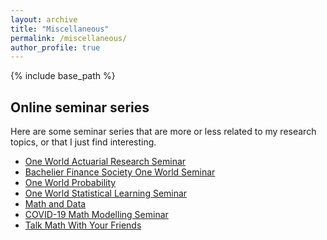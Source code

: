 ```yaml
---
layout: archive
title: "Miscellaneous"
permalink: /miscellaneous/
author_profile: true
---
```


{% include base_path %}


## Online seminar series

Here are some seminar series that are more or less related to my research topics, or that I just find interesting.

- [One World Actuarial Research Seminar](http://www.maths.usyd.edu.au/u/munir/owars/)
- [Bachelier Finance Society One World Seminar](https://www.bachelierfinance.org/bachelier-finance-society-world-seminars-online)
- [One World Probability](https://www.wim.uni-mannheim.de/doering/one-world/)
- [One World Statistical Learning Seminar](https://statistical-learning-seminars.github.io/)
- [Math and Data](https://math.ethz.ch/news-and-events/events/research-seminars/math-and-data.html)
- [COVID-19 Math Modelling Seminar](http://www.fields.utoronto.ca/activities/19-20/covid-19-math-modelling-seminar)
- [Talk Math With Your Friends](https://sites.google.com/southalabama.edu/tmwyf)








